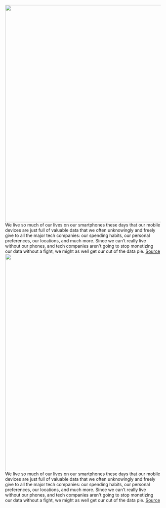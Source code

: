 <img src='https://cdn.vox-cdn.com/thumbor/RT4_Tk_mPOUhypqgdxFjRFcASkY=/0x0:2522x1681/1200x800/filters:focal(1060x640:1462x1042)/cdn.vox-cdn.com/uploads/chorus_image/image/69999653/image__1___1_.0.png' width='700px' /><br/>
We live so much of our lives on our smartphones these days that our mobile devices are just full of valuable data that we often unknowingly and freely give to all the major tech companies: our spending habits, our personal preferences, our locations, and much more. Since we can't really live without our phones, and tech companies aren't going to stop monetizing our data without a fight, we might as well get our cut of the data pie.
<a href='https://www.theverge.com/2021/10/15/22725407/zmbizis-z2-phone-data-pay-back-fintech-privacy'> Source <a/><img src='https://cdn.vox-cdn.com/thumbor/RT4_Tk_mPOUhypqgdxFjRFcASkY=/0x0:2522x1681/1200x800/filters:focal(1060x640:1462x1042)/cdn.vox-cdn.com/uploads/chorus_image/image/69999653/image__1___1_.0.png' width='700px' /><br/>
We live so much of our lives on our smartphones these days that our mobile devices are just full of valuable data that we often unknowingly and freely give to all the major tech companies: our spending habits, our personal preferences, our locations, and much more. Since we can't really live without our phones, and tech companies aren't going to stop monetizing our data without a fight, we might as well get our cut of the data pie.
<a href='https://www.theverge.com/2021/10/15/22725407/zmbizis-z2-phone-data-pay-back-fintech-privacy'> Source <a/>